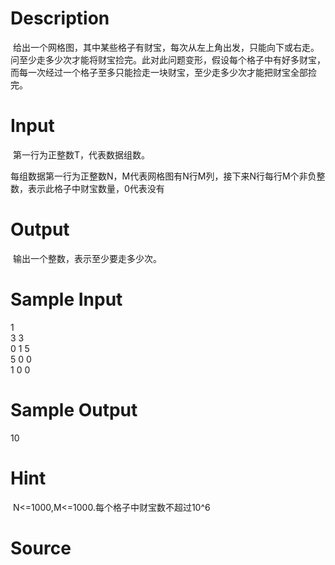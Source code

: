 
# Description

<div class="content"><p> 给出一个网格图，其中某些格子有财宝，每次从左上角出发，只能向下或右走。问至少走多少次才能将财宝捡完。此对此问题变形，假设每个格子中有好多财宝，而每一次经过一个格子至多只能捡走一块财宝，至少走多少次才能把财宝全部捡完。</p>
<div></div></div>

# Input

<div class="content"><p> 第一行为正整数T，代表数据组数。</p>
<div>每组数据第一行为正整数N，M代表网格图有N行M列，接下来N行每行M个非负整数，表示此格子中财宝数量，0代表没有</div></div>

# Output

<div class="content"><p> 输出一个整数，表示至少要走多少次。</p>
<div></div></div>

# Sample Input

<div class="content"><span class="sampledata">1<br/>
3 3<br/>
0 1 5<br/>
5 0 0<br/>
1 0 0</span></div>

# Sample Output

<div class="content"><span class="sampledata">10</span></div>

# Hint

<div class="content"><p></p><p> N&lt;=1000,M&lt;=1000.每个格子中财宝数不超过10^6</p><p></p></div>

# Source

<div class="content"><p><a href="problemset.php?search="></a></p></div>

